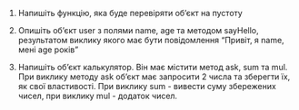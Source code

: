 1. Напишіть функцію, яка буде перевіряти обʼєкт на пустоту

2. Опишіть обʼєкт user з полями name, age та методом sayHello, результатом виклику якого має бути повідомлення “Привіт, я name, мені age років”

3. Напишіть обʼєкт калькулятор. Він має містити метод ask, sum та mul. При виклику методу ask обʼєкт має запросити 2 числа та зберегти їх, як свої властивості. При виклику sum - вивести суму збережених чисел, при виклику mul - додаток чисел.

